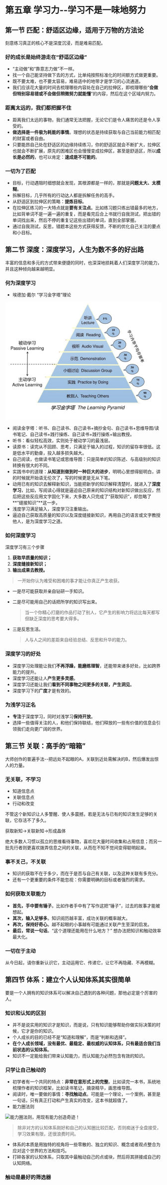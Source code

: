 # 第五章 学习力--学习不是一味地努力

## 第一节 匹配：舒适区边缘，适用于万物的方法论

刻意练习真正的核心不是深度沉浸，而是难易匹配。

### 好的成长是始终游走在“舒适区边缘”

* “主动做”和“靠意志力做”不一样。
* 找一个自己能坚持做下去的方式，比单纯按照标准化的时间额方式做更重要。
* 既不要太难，也不要太容易，难易适中的地带才是学习的心流通道。
* 我们应该花大量的时间去梳理哪些内容处在自己的拉伸区，即梳理哪些“**会做但特别容易错或不会做但稍微努力就能懂**”的内容，然后在这个区域内努力。

### 距离太远的，我们都把握不住

* 距离我们太远的事物，我们通常无法把握，无论它们是令人痛苦的还是令人享受的。
* **做选择是一件极为耗能的事情**。理想的状态是持续获取与自己当前能力相匹配的财富或者自由。
* 只要能昂自己处在舒适区的边缘持续练习，你的舒适区就会不断扩大，拉伸区也就会不断扩展，原先的困难区也会慢慢变成拉伸区，甚至是舒适区，所以**成长是必然的**，也可以肯定：**速成是不可能的**。

### 一切为了匹配

* 目标，行动遇阻时细想就会发现，其根源都是一样的，那就是**问题太大、太模糊**。
* 拆解目标，几乎所有的行动达人都是拆解任务的高手。
* 从舒适区到拉伸区的策略：**提炼目标**。
* 在拉伸区练习的一大特点就是**要有关注点**。比如练习题只练出错最多的地方，比如背单词不是一遍一遍的重复，而是看完后合上书就行自我测试，把出错的单词找出来，然后不停的重复记这些出错的单词，直到全部掌握。
* 通过自我测试，反思，错题本这些方式获得反馈，不断的优化自己关注的要点和小目标。

## 第二节 深度：深度学习，人生为数不多的好出路

丰富的信息和多元的方式带来便捷的同时，也深深地损耗着人们深度学习的能力，并且这种倾向越来越明显。

### 何为深度学习

* 埃德加·戴尔 “学习金字塔”理论

![学习金字塔](asset/学习金字塔.jpeg)

* 阅读金字塔：听书、自己读书、自己读书+摘抄金句、自己读书+思维导图/读书笔记、自己读书+践行操练、自己读书+践行操练+输出教授。
* 听书：看似轻松高效，实则处于被动学习的最浅层。
* 读原书：读完从不回顾、思考，只满足于输入的过程，知识的留存率很低。这是低水平的勤奋，投入越多损失越大。
* 自己阅读，也做读书笔记或思维导图：只是简单的知识陈述、与高级别的知识转换有很大的不同。
* 实践书中的道理：**从知道到做到时一种巨大的进步**，明明心里想得挺明白，讲的时候就开始语无伦次了，写的时候更是无从下笔。
* 动用已有的知识去解释新知识，当能把新学的知识解释清楚时，就进入了**深度学习**，比如，写阅读心得就是逼迫自己原来的知识结构对新知识做出反应，然后把这些反应用文字固化下来，大多数人只完成了“获取知识”，却忽略了**“缝接知识”**这一步。
* 浅度学习满足输入，深度学习注重输出。
* 逼迫自己获取高质量的知识以及深度缝接新知识，再用自己的语言或文字教授他人，是为深度学习之道。

### 如何深度学习

深度学习有三个步骤

1. **获取早质量的知识；**
2. **深度缝接新知识；**
3. **输出成果去教授。**

> 一开始你认为难受和困难的事才能让你真正产生收获。

* 一是尽可能获取并亲自钻研一手知识。

* 二是尽可能用自己的话把所学的知识写出来。

  > 当一个你精心打磨的作品打动了别人，它产生的影响力将远比每天都写但缺乏深度的思考要大得多。

* 三是反思生活。

  > 人与人之间的差距来自经验总结、反思和升华的能力。

### 深度学习的好处

* 深度学习处理能让我们**不再浮躁，能磨练理智**，还能带来诸多好处，比如跨界能力的提升。
* 深度学习还能让人**产生更多灵感**。
* 深度学习还能让我们**看到不同事物之间更多的关联，产生洞见**。
* 深度学习下的**广度**才是有效的。

### 为浅学习正名

* **专注**于深度学习，同时对浅学习**保持开放**。
* 选择一些值得关注的人，和他们保持联结，他们释放的一些有价值的信息会引领我们走向更广阔的世界。

## 第三节 关联：高手的“暗箱”

大师创作的普遍手法--把远处不起眼的A，关联到近处需解决的B，然后爆发出惊人的力量。

### 无关联，不学习

* 知道信息点
* 关联信息点
* 行动和改变

不管这个新知识让人多警醒、使人多震撼，若是无法与已有的知识发生足够的关联，它存活不了多久。

获取新知->关联新知->形成晶体

绝大多数人习惯以孤立的思维看待事物，喜欢花大量时间收集和占用信息；而另一批先行者则更喜欢拨弄信息之间的关联，从而在不知不觉间变得聪明起来。

### 事不关己，不关联

* 知识的获取不在于多少，而在于是否与自己有关联，以及这种关联有多充分。
* 还有一个更重要的条件不能忽视：你需要明确的目标或者强烈的需求。

### 如何获取关联能力

* **首先，手中要有锤子**。比如作者手中有了写作这把“锤子”，过去的故事才能被想起。
* **其次，输入足够多**。知识阅历越丰富，成功关联的概率越大。
* **再次，保持好奇心**。越不起眼的小事越有可能通过关联产生至深的启发。
* **最后，常说一句话**。“这个道理还能用在什么地方？” 想办法把知识和触动效率最大化。

### 一切在于主动

从今日起，请你重新认识它，主动运用它、传递它，让它不再隐藏、不再模糊。

## 第四节 体系：建立个人认知体系其实很简单

要是一个人拥有的知识体系可以解决自己遇到的各种问题，那他必定是个厉害的人。

### 知识和认知的区别

* 并不是说实用的知识才是知识，而是说，只有知识能够帮助你做实际决策的时候，它才是你的知识。
* 个人成长的目的已经不是“知道和理解”，而是“判断和选择”。
* **在个人成长领域，没有最优、最稳定、最权威的认知体系，只有最适合我们当前状态的认知体系**。
* 知识不一定能给我们带来认知能力，而认知能力必然包含有效的知识。

### 只学让自己触动的

* 初学者有一个共同的特点：**非常在意形式上的完整**。比如读完一本书，系统地梳理作者的知识框架，比如读书笔记，摘录精华，画思维导图。
* 阅读时，唯一要做的事情：**寻找触动点**。可能是一个理论，一个案例，甚至是一句话，只有真正打动和产生真实的改变，这本书就超值了。
* 能力圈法则

![能力圈法则，用现有能力创造奇迹！](/Users/zhaolu/develop/my_project/liqian821.github.io/读书笔记/认知觉醒/asset/能力圈.png)

> 除非对方的认知体系刚好和自己的认知圈比较匹配，否则痴迷于全盘接受，学习效果有限，还很浪费时间。

* 体系的本质是用独特的视角将一些零散的、独立的知识、概念或者观点整合为应对这个世界的方法和技巧。
* 打碎各家的认知体系，只取其中最触动自己的点或块，然后将其拼接成自己的认知网络。

### 触动是最好的筛选器